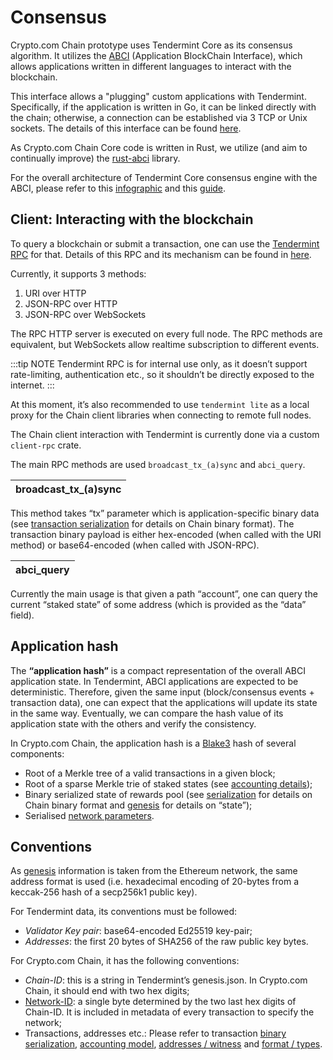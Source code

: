 # Consensus

Crypto.com Chain prototype uses Tendermint Core as its consensus algorithm. It utilizes the [ABCI](https://docs.tendermint.com/master/spec/abci/) (Application BlockChain Interface), which allows applications written in different languages to interact with the blockchain. 

This interface allows a "plugging" custom applications with Tendermint. Specifically, if the application is written in Go, it can be linked directly with the chain; otherwise, a connection can be established via 3 TCP or Unix sockets. The details of this interface can be found [here](https://docs.tendermint.com/master/spec/abci/abci.html#overview).

As Crypto.com Chain Core code is written in Rust, we utilize (and aim to continually improve) the [rust-abci](https://github.com/tendermint/rust-abci/) library. 

For the overall architecture of Tendermint Core consensus engine with the ABCI, please refer to this [infographic](https://docs.tendermint.com/master/assets/img/tm-transaction-flow.258ca020.png) and this [guide](https://docs.tendermint.com/master/app-dev/app-architecture.html).


## Client: Interacting with the blockchain

To query a blockchain or submit a transaction, one can use the [Tendermint RPC]( https://docs.tendermint.com/master/tendermint-core/rpc.html) for that. Details of this RPC and its mechanism can be found in [here](https://docs.tendermint.com/master/rpc/).

Currently, it supports 3 methods:

1. URI over HTTP
1. JSON-RPC over HTTP
1. JSON-RPC over WebSockets

The RPC HTTP server is executed on every full node. The RPC methods are equivalent, but WebSockets allow realtime subscription to different events.

:::tip NOTE
  Tendermint RPC is for internal use only, as it doesn’t support rate-limiting, authentication etc., so it shouldn’t be directly exposed to the internet.
:::

At this moment, it’s also recommended to use `tendermint lite` as a local proxy for the Chain client libraries when connecting to remote full nodes.

The Chain client interaction with Tendermint is currently done via a custom `client-rpc` crate.

The main RPC methods are used `broadcast_tx_(a)sync` and `abci_query`.

|broadcast_tx_(a)sync|
|--------------------|

This method takes “tx” parameter which is application-specific binary data (see [transaction serialization](./serialization) for details on Chain binary format). The transaction binary payload is either hex-encoded (when called with the URI method) or base64-encoded (when called with JSON-RPC).

|abci_query|
|----------|

Currently the main usage is that given a path “account”, one can query the current “staked state” of some address (which is provided as the “data” field).

## Application hash

The **“application hash”** is a compact representation of the overall ABCI application state. In Tendermint, ABCI applications are expected to be deterministic. Therefore, given the same input (block/consensus events + transaction data), one can expect that the applications will update its state in the same way. Eventually, we can compare the hash value of its application state with the others and verify the consistency.

In Crypto.com Chain, the application hash is a [Blake3](https://github.com/BLAKE3-team/BLAKE3) hash of several components:

- Root of a Merkle tree of a valid transactions in a given block;
- Root of a sparse Merkle trie of staked states (see [accounting details](./transaction-accounting-model));
- Binary serialized state of rewards pool (see [serialization](./serialization) for details on Chain binary format and [genesis](./genesis) for details on “state”);
- Serialised [network parameters](./network-parameters.md).

## Conventions

As [genesis](./genesis) information is taken from the Ethereum network, the same address format is used (i.e. hexadecimal encoding of 20-bytes from a keccak-256 hash of a secp256k1 public key).

For Tendermint data, its conventions must be followed:
 - *Validator Key pair*: base64-encoded Ed25519 key-pair;
 - *Addresses*: the first 20 bytes of SHA256 of the raw public key bytes.

For Crypto.com Chain, it has the following conventions:

- *Chain-ID*: this is a string in Tendermint’s genesis.json. In Crypto.com Chain, it should end with two hex digits;
- [Network-ID](./chain-id-and-network-id): a single byte determined by the two last hex digits of Chain-ID. It is included in metadata of every transaction to specify the network;
- Transactions, addresses etc.: Please refer to transaction [binary serialization](./serialization), [accounting model](./transaction-accounting-model), [addresses / witness](./signature-schemes) and [format / types](./transaction).
